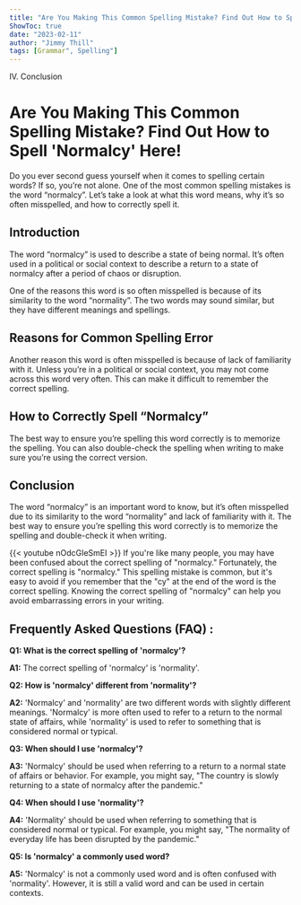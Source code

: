 ```yaml
---
title: "Are You Making This Common Spelling Mistake? Find Out How to Spell 'Normalcy' Here!"
ShowToc: true 
date: "2023-02-11"
author: "Jimmy Thill" 
tags: [Grammar", Spelling"]
---
```

IV. Conclusion

# Are You Making This Common Spelling Mistake? Find Out How to Spell 'Normalcy' Here!
Do you ever second guess yourself when it comes to spelling certain words? If so, you’re not alone. One of the most common spelling mistakes is the word “normalcy”. Let’s take a look at what this word means, why it’s so often misspelled, and how to correctly spell it. 

## Introduction 
The word “normalcy” is used to describe a state of being normal. It’s often used in a political or social context to describe a return to a state of normalcy after a period of chaos or disruption. 

One of the reasons this word is so often misspelled is because of its similarity to the word “normality”. The two words may sound similar, but they have different meanings and spellings. 

## Reasons for Common Spelling Error
Another reason this word is often misspelled is because of lack of familiarity with it. Unless you’re in a political or social context, you may not come across this word very often. This can make it difficult to remember the correct spelling. 

## How to Correctly Spell “Normalcy”
The best way to ensure you’re spelling this word correctly is to memorize the spelling. You can also double-check the spelling when writing to make sure you’re using the correct version. 

## Conclusion
The word “normalcy” is an important word to know, but it’s often misspelled due to its similarity to the word “normality” and lack of familiarity with it. The best way to ensure you’re spelling this word correctly is to memorize the spelling and double-check it when writing.

{{< youtube nOdcGIeSmEI >}} 
If you're like many people, you may have been confused about the correct spelling of "normalcy." Fortunately, the correct spelling is "normalcy." This spelling mistake is common, but it's easy to avoid if you remember that the "cy" at the end of the word is the correct spelling. Knowing the correct spelling of "normalcy" can help you avoid embarrassing errors in your writing.

## Frequently Asked Questions (FAQ) :
**Q1: What is the correct spelling of 'normalcy'?**

**A1:** The correct spelling of 'normalcy' is 'normality'. 

**Q2: How is 'normalcy' different from 'normality'?**

**A2:** 'Normalcy' and 'normality' are two different words with slightly different meanings. 'Normalcy' is more often used to refer to a return to the normal state of affairs, while 'normality' is used to refer to something that is considered normal or typical. 

**Q3: When should I use 'normalcy'?**

**A3:** 'Normalcy' should be used when referring to a return to a normal state of affairs or behavior. For example, you might say, "The country is slowly returning to a state of normalcy after the pandemic." 

**Q4: When should I use 'normality'?**

**A4:** 'Normality' should be used when referring to something that is considered normal or typical. For example, you might say, "The normality of everyday life has been disrupted by the pandemic." 

**Q5: Is 'normalcy' a commonly used word?**

**A5:** 'Normalcy' is not a commonly used word and is often confused with 'normality'. However, it is still a valid word and can be used in certain contexts.





